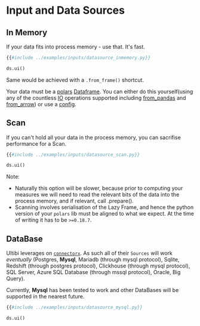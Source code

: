 # Input and Data Sources

## In Memory

If your data fits into process memory - use that. It's fast.

```python
{{#include ../examples/inputs/datasource_inmemory.py}}

ds.ui()
```

Same would be achieved with a `.from_frame()` shortcut.

Your data must be a [polars](https://pola-rs.github.io/polars-book/user-guide/) [Dataframe](https://pola-rs.github.io/polars/py-polars/html/reference/dataframe/index.html). You can either do this yourself(using any of the countless [IO](https://pola-rs.github.io/polars-book/user-guide/howcani/io/csv.html) operations supported including [from_pandas](https://pola-rs.github.io/polars/py-polars/html/reference/api/polars.from_pandas.html) and [from_arrow](https://pola-rs.github.io/polars/py-polars/html/reference/api/polars.from_arrow.html)) or use a [config](<(./input.md)>).

## Scan

If you can't hold all your data in the process memory, you can sacrifise performance for a Scan.

```python
{{#include ../examples/inputs/datasource_scan.py}}

ds.ui()
```

Note:

- Naturally this option will be slower, because prior to computing your measures we will need to read the relevant bits of the data into the process memory, and if relevant, call .prepare().
- Scanning involves serialisation of the Lazy Frame, and hence the python version of your `polars` lib must be aligned to what we expect. At the time of writing it has to be `>=0.18.7`.

## DataBase

Ultibi leverages on [`connectorx`](https://github.com/sfu-db/connector-x). As such all of their `Sources` will work *eventually* (Postgres, **Mysql**, Mariadb (through mysql protocol), Sqlite, Redshift (through postgres protocol), Clickhouse (through mysql protocol), SQL Server, Azure SQL Database (through mssql protocol), Oracle, Big Query).

Currently, **Mysql** has been tested to work and other DataBases will be supported in the nearest future.

```python
{{#include ../examples/inputs/datasource_mysql.py}}

ds.ui()
```
